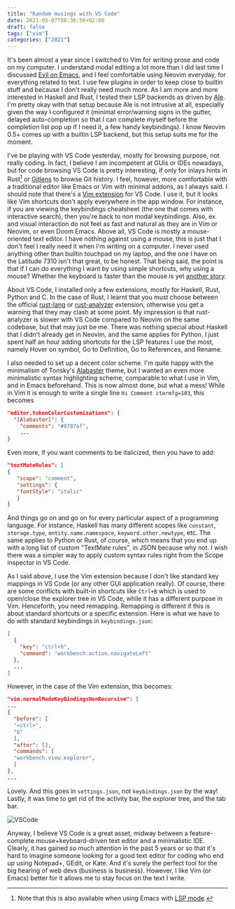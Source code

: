 ```yaml
---
title: "Random musings with VS Code"
date: 2021-05-07T08:36:56+02:00
draft: false
tags: ["vim"]
categories: ["2021"]
---
```


It's been almost a year since I switched to Vim for writing prose and code on my computer. I understand modal editing a lot more than I did last time I discussed [Evil on Emacs](/post/editor-war/), and I feel comfortable using Neovim everyday, for everything related to text. I use few plugins in order to keep close to builtin stuff and because I don't really need much more. As I am more and more interested in Haskell and Rust, I tested their LSP backends as driven by [Ale](https://github.com/dense-analysis/ale). I'm pretty okay with that setup because Ale is not intrusive at all, especially given the way I configured it (minimal error/warning signs in the gutter, delayed auto-completion so that I can complete myself before the completion list pop up if I need it, a few handy keybindings). I know Neovim 0.5+ comes up with a builtin LSP backend, but this setup suits me for the moment.

I've be playing with VS Code yesterday, mostly for browsing purpose, not really coding. In fact, I believe I am incompetent at GUIs or IDEs nowadays, but for code browsing VS Code is pretty interesting, if only for inlays hints in Rust[^1] or [Gitlens](https://gitlens.amod.io/) to browse Git history. I feel, however, more comfortable with a traditional editor like Emacs or Vim with minimal addons, as I always said. I should note that there's a [Vim extension](https://marketplace.visualstudio.com/items?itemName=vscodevim.vim) for VS Code. I use it, but it looks like Vim shortcuts don't apply everywhere in the app window. For instance, if you are viewing the keybindings cheatsheet (the one that comes with interactive search), then you're back to non modal keybindings. Also, ex and visual interaction do not feel as fast and natural as they are in Vim or Neovim, or even Doom Emacs. Above all, VS Code is mostly a mouse-oriented text editor. I have nothing against using a mouse, this is just that I don't feel I really need it when I'm writing on a computer. I never used anything other than builtin touchpad on my laptop, and the one I have on the Latitude 7310 isn't that great, to be honest. That being said, the point is that if I can do everything I want by using simple shortcuts, why using a mouse? Whether the keyboard is faster than the mouse is yet [another story](https://danluu.com/keyboard-v-mouse/).

About VS Code, I installed only a few extensions, mostly for Haskell, Rust, Python and C. In the case of Rust, I learnt that you must choose between the official [rust-lang](https://marketplace.visualstudio.com/items?itemName=rust-lang.rust) or [rust-analyzer](https://marketplace.visualstudio.com/items?itemName=matklad.rust-analyzer) extension, otherwise you get a warning that they may clash at some point. My impression is that rust-analyzer is slower with VS Code compared to Neovim on the same codebase, but that may just be me. There was nothing special about Haskell that I didn't already get in Neovim, and the same applies for Python. I just spent half an hour adding shortcuts for the LSP features I use the most, namely Hover on symbol, Go to Definition, Go to References, and Rename.

I also needed to set up a decent color scheme. I'm quite happy with the minimalism of Tonsky's [Alabaster](https://github.com/tonsky/vscode-theme-alabaster) theme, but I wanted an even more minimalistic syntax highlighting scheme, comparable to what I use in Vim, and in Emacs beforehand. This is now almost done, but what a mess! While in Vim it is enough to write a single line `Hi Comment ctermfg=103`, this becomes

```json
"editor.tokenColorCustomizations": {
  "[Alabaster]": {
    "comments": "#8787af",
    ...
}
```

Even more, if you want comments to be italicized, then you have to add:

```json
"textMateRules": [
{
   "scope": "comment",
   "settings": {
   "fontStyle": "italic"
   }
}
```

And things go on and go on for every particular aspect of a programming language. For instance, Haskell has many different scopes like `constant`, `storage.type`, `entity.name.namespace`, `keyword.other.newtype`, etc. The same applies to Python or Rust, of course, which means that you end up with a long list of custom "TextMate rules", in JSON because why not. I wish there was a simpler way to apply custom syntax rules right from the Scope inspector in VS Code.

As I said above, I use the Vim extension because I don't like standard key mappings in VS Code (or any other GUI application really). Of course, there are some conflicts with built-in shortcuts like `Ctrl+B` which is used to open/close the explorer tree in VS Code, while it has a different purpose in Vim. Henceforth, you need remapping. Remapping is different if this is about standard shortcuts or a specific extension. Here is what we have to do with standard keybindings in `keybindings.json`:


```json
[
  {
    "key": "ctrl+h",
    "command": "workbench.action.navigateLeft"
  },
  ...
]
```

However, in the case of the Vim extension, this becomes:


```json
"vim.normalModeKeyBindingsNonRecursive": [
...
{
  "before": [
  "<ctrl>",
  "b"
  ],
  "after": [],
  "commands": [
  "workbench.view.explorer",
  ]
},
...
```

Lovely. And this goes in `settings.json`, not `keybindings.json` by the way! Lastly, it was time to get rid of the activity bar, the explorer tree, and the tab bar.

![VSCode](/img/2021-05-07-19-14-17.png)

Anyway, I believe VS Code is a great asset, midway between a feature-complete mouse+keyboard-driven text editor and a minimalistic IDE. Clearly, it has gained so much attention in the past 5 years or so that it's hard to imagine someone looking for a good text editor for coding who end up using Notepad+, GEdit, or Kate. And it's surely the perfect tool for the big hearing of web devs (business is business). However, I like Vim (or Emacs) better for it allows me to stay focus on the text I write.


[^1]: Note that this is also available when using Emacs with [LSP mode](https://emacs-lsp.github.io/lsp-mode/).
